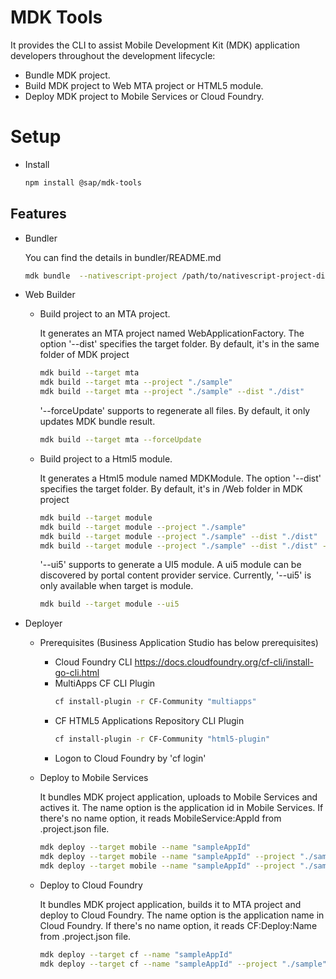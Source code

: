 # MDK Tools
It provides the CLI to assist Mobile Development Kit (MDK) application developers throughout the development lifecycle:
- Bundle MDK project.
- Build MDK project to Web MTA project or HTML5 module.
- Deploy MDK project to Mobile Services or Cloud Foundry.

# Setup

- Install
    ```bash
    npm install @sap/mdk-tools
    ```
## Features
- Bundler
   
    You can find the details in bundler/README.md

    ```bash
    mdk bundle  --nativescript-project /path/to/nativescript-project-directory --seam-project /path/to/seam-project-directory --externals tns-core-modules/file-system tns-core-modules/ui/dialogs 
    ```

- Web Builder

    - Build project to an MTA project.

        It generates an MTA project named WebApplicationFactory.
        The option '--dist' specifies the target folder. By default, it's in the same folder of MDK project

        ```bash
        mdk build --target mta
        mdk build --target mta --project "./sample"
        mdk build --target mta --project "./sample" --dist "./dist"
        ```

        '--forceUpdate' supports to regenerate all files. By default, it only updates MDK bundle result.
        ```bash
        mdk build --target mta --forceUpdate
        ```

    - Build project to a Html5 module.

        It generates a Html5 module named MDKModule.
        The option '--dist' specifies the target folder. By default, it's in /Web folder in MDK project

        ```bash
        mdk build --target module
        mdk build --target module --project "./sample"
        mdk build --target module --project "./sample" --dist "./dist"
        mdk build --target module --project "./sample" --dist "./dist" --forceUpdate
        ```

        '--ui5' supports to generate a UI5 module.
        A ui5 module can be discovered by portal content provider service.
        Currently, '--ui5' is only available when target is module.
        
        ```bash
        mdk build --target module --ui5
        ```

- Deployer
    - Prerequisites (Business Application Studio has below prerequisites)
        - Cloud Foundry CLI
https://docs.cloudfoundry.org/cf-cli/install-go-cli.html
        - MultiApps CF CLI Plugin
            ```bash
            cf install-plugin -r CF-Community "multiapps"
            ```
        - CF HTML5 Applications Repository CLI Plugin
            ```bash
            cf install-plugin -r CF-Community "html5-plugin"
            ```
        - Logon to Cloud Foundry by 'cf login'


    - Deploy to Mobile Services

        It bundles MDK project application, uploads to Mobile Services and actives it.
        The name option is the application id in Mobile Services. If there's no name option, it reads MobileService:AppId from \.project.json file.

        ```bash
        mdk deploy --target mobile --name "sampleAppId" 
        mdk deploy --target mobile --name "sampleAppId" --project "./sample" 
        mdk deploy --target mobile --name "sampleAppId" --project "./sample" --showqr
        ```

    - Deploy to Cloud Foundry

        It bundles MDK project application, builds it to MTA project and deploy to Cloud Foundry.
        The name option is the application name in Cloud Foundry. If there's no name option, it reads CF:Deploy:Name from \.project.json file.

        ```bash
        mdk deploy --target cf --name "sampleAppId" 
        mdk deploy --target cf --name "sampleAppId" --project "./sample" 
        ```
